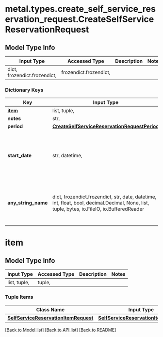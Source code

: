 # metal.types.create_self_service_reservation_request.CreateSelfServiceReservationRequest

## Model Type Info
Input Type | Accessed Type | Description | Notes
------------ | ------------- | ------------- | -------------
dict, frozendict.frozendict,  | frozendict.frozendict,  |  | 

### Dictionary Keys
Key | Input Type | Accessed Type | Description | Notes
------------ | ------------- | ------------- | ------------- | -------------
**[item](#item)** | list, tuple,  | tuple,  |  | [optional] 
**notes** | str,  | str,  |  | [optional] 
**period** | [**CreateSelfServiceReservationRequestPeriod**](CreateSelfServiceReservationRequestPeriod.md) | [**CreateSelfServiceReservationRequestPeriod**](CreateSelfServiceReservationRequestPeriod.md) |  | [optional] 
**start_date** | str, datetime,  | str,  |  | [optional] value must conform to RFC-3339 date-time
**any_string_name** | dict, frozendict.frozendict, str, date, datetime, int, float, bool, decimal.Decimal, None, list, tuple, bytes, io.FileIO, io.BufferedReader | frozendict.frozendict, str, BoolClass, decimal.Decimal, NoneClass, tuple, bytes, FileIO | any string name can be used but the value must be the correct type | [optional]

# item

## Model Type Info
Input Type | Accessed Type | Description | Notes
------------ | ------------- | ------------- | -------------
list, tuple,  | tuple,  |  | 

### Tuple Items
Class Name | Input Type | Accessed Type | Description | Notes
------------- | ------------- | ------------- | ------------- | -------------
[**SelfServiceReservationItemRequest**](SelfServiceReservationItemRequest.md) | [**SelfServiceReservationItemRequest**](SelfServiceReservationItemRequest.md) | [**SelfServiceReservationItemRequest**](SelfServiceReservationItemRequest.md) |  | 

[[Back to Model list]](../../README.md#documentation-for-models) [[Back to API list]](../../README.md#documentation-for-api-endpoints) [[Back to README]](../../README.md)

